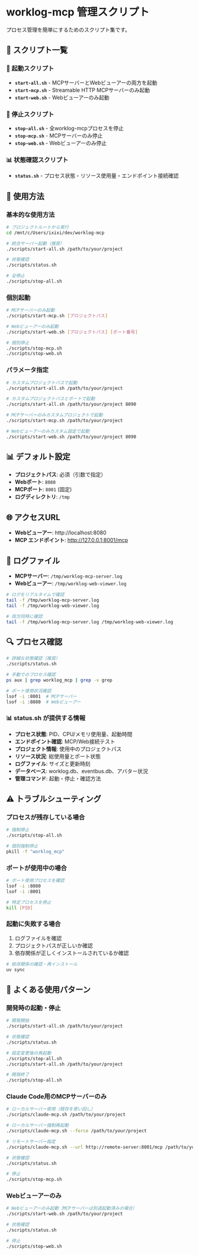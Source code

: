# worklog-mcp 管理スクリプト

プロセス管理を簡単にするためのスクリプト集です。

## 📁 スクリプト一覧

### 🚀 起動スクリプト

- **`start-all.sh`** - MCPサーバーとWebビューアーの両方を起動
- **`start-mcp.sh`** - Streamable HTTP MCPサーバーのみ起動
- **`start-web.sh`** - Webビューアーのみ起動

### 🛑 停止スクリプト

- **`stop-all.sh`** - 全worklog-mcpプロセスを停止
- **`stop-mcp.sh`** - MCPサーバーのみ停止
- **`stop-web.sh`** - Webビューアーのみ停止

### 📊 状態確認スクリプト

- **`status.sh`** - プロセス状態・リソース使用量・エンドポイント接続確認

## 🔧 使用方法

### 基本的な使用方法

```bash
# プロジェクトルートから実行
cd /mnt/c/Users/ixixi/dev/worklog-mcp

# 統合サーバー起動（推奨）
./scripts/start-all.sh /path/to/your/project

# 状態確認
./scripts/status.sh

# 全停止
./scripts/stop-all.sh
```

### 個別起動

```bash
# MCPサーバーのみ起動
./scripts/start-mcp.sh [プロジェクトパス]

# Webビューアーのみ起動
./scripts/start-web.sh [プロジェクトパス] [ポート番号]

# 個別停止
./scripts/stop-mcp.sh
./scripts/stop-web.sh
```

### パラメータ指定

```bash
# カスタムプロジェクトパスで起動
./scripts/start-all.sh /path/to/your/project

# カスタムプロジェクトパスとポートで起動
./scripts/start-all.sh /path/to/your/project 8090

# MCPサーバーのみカスタムプロジェクトで起動
./scripts/start-mcp.sh /path/to/your/project

# Webビューアーのみカスタム設定で起動
./scripts/start-web.sh /path/to/your/project 8090
```

## 📊 デフォルト設定

- **プロジェクトパス**: 必須（引数で指定）
- **Webポート**: `8080`
- **MCPポート**: `8001` (固定)
- **ログディレクトリ**: `/tmp`

## 🌐 アクセスURL

- **Webビューアー**: http://localhost:8080
- **MCP エンドポイント**: http://127.0.0.1:8001/mcp

## 📝 ログファイル

- **MCPサーバー**: `/tmp/worklog-mcp-server.log`
- **Webビューアー**: `/tmp/worklog-web-viewer.log`

```bash
# ログをリアルタイムで確認
tail -f /tmp/worklog-mcp-server.log
tail -f /tmp/worklog-web-viewer.log

# 両方同時に確認
tail -f /tmp/worklog-mcp-server.log /tmp/worklog-web-viewer.log
```

## 🔍 プロセス確認

```bash
# 詳細な状態確認（推奨）
./scripts/status.sh

# 手動でのプロセス確認
ps aux | grep worklog_mcp | grep -v grep

# ポート使用状況確認
lsof -i :8001  # MCPサーバー
lsof -i :8080  # Webビューアー
```

### 📊 status.sh が提供する情報

- **プロセス状態**: PID、CPU/メモリ使用量、起動時間
- **エンドポイント確認**: MCP/Web接続テスト
- **プロジェクト情報**: 使用中のプロジェクトパス
- **リソース状況**: 総使用量とポート状態  
- **ログファイル**: サイズと更新時刻
- **データベース**: worklog.db、eventbus.db、アバター状況
- **管理コマンド**: 起動・停止・確認方法

## ⚠️ トラブルシューティング

### プロセスが残存している場合

```bash
# 強制停止
./scripts/stop-all.sh

# 個別強制停止
pkill -f "worklog_mcp"
```

### ポートが使用中の場合

```bash
# ポート使用プロセスを確認
lsof -i :8080
lsof -i :8001

# 特定プロセスを停止
kill [PID]
```

### 起動に失敗する場合

1. ログファイルを確認
2. プロジェクトパスが正しいか確認
3. 依存関係が正しくインストールされているか確認

```bash
# 依存関係の確認・再インストール
uv sync
```

## 🎯 よくある使用パターン

### 開発時の起動・停止

```bash
# 開発開始
./scripts/start-all.sh /path/to/your/project

# 状態確認
./scripts/status.sh

# 設定変更後の再起動
./scripts/stop-all.sh
./scripts/start-all.sh /path/to/your/project

# 開発終了
./scripts/stop-all.sh
```

### Claude Code用のMCPサーバーのみ

```bash
# ローカルサーバー使用（既存を使い回し）
./scripts/claude-mcp.sh /path/to/your/project

# ローカルサーバー強制再起動
./scripts/claude-mcp.sh --force /path/to/your/project

# リモートサーバー指定
./scripts/claude-mcp.sh --url http://remote-server:8001/mcp /path/to/your/project

# 状態確認
./scripts/status.sh

# 停止
./scripts/stop-mcp.sh
```

### Webビューアーのみ

```bash
# Webビューアーのみ起動（MCPサーバーは別途起動済みの場合）
./scripts/start-web.sh /path/to/your/project

# 状態確認
./scripts/status.sh

# 停止
./scripts/stop-web.sh
```